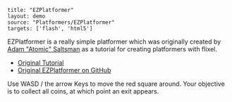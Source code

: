 ```
title: "EZPlatformer"
layout: demo
source: "Platformers/EZPlatformer"
targets: ['flash', 'html5']
```

EZPlatformer is a really simple platformer which was originally created by [Adam "Atomic" Saltsman](https://twitter.com/adamatomic) as a tutorial for creating platformers with flixel.

*   [Original Tutorial](http://goo.gl/oOo0pX)
*   [Original EZPlatformer on GitHub](https://github.com/AdamAtomic/EZPlatformer)

Use WASD / the arrow Keys to move the red square around. Your objective is to collect all coins, at which point an exit appears.